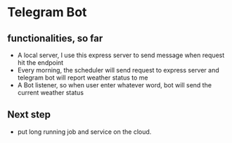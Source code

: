 # Telegram Bot

## functionalities, so far
- A local server, I use this express server to send message when request hit the endpoint
- Every morning, the scheduler will send request to express server and telegram bot will report weather status to me
- A Bot listener, so when user enter whatever word, bot will send the current weather status


## Next step
- put long running job and service on the cloud.